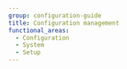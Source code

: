 ```yaml
---
group: configuration-guide
title: Configuration management
functional_areas:
  - Configuration
  - System
  - Setup
---
```

